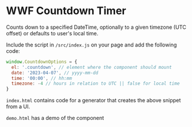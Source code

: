 # WWF Countdown Timer

Counts down to a specified DateTime, optionally to a given timezone (UTC offset) or defaults to user's local time.

Include the script in `/src/index.js` on your page and add the following code:

```js
window.CountdownOptions = {
  el: '.countdown', // element where the component should mount
  date: '2023-04-07', // yyyy-mm-dd
  time: '00:00', // hh:mm
  timezone: -4 // hours in relation to UTC || false for local time
}
```

`index.html` contains code for a generator that creates the above snippet from a UI.

`demo.html` has a demo of the component
